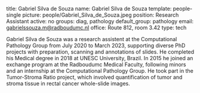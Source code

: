 title: Gabriel Silva de Souza
name: Gabriel Silva de Souza
template: people-single
picture: people/Gabriel_Silva_de_Souza.jpeg
position: Research Assistant
active: no
groups: diag, pathology
default_group: pathology
email: gabrielssouza.m@radboudumc.nl
office: Route 812, room 3.42
type: tech

Gabriel Silva de Souza was a research assistent at the Computational Pathology Group from July 2020 to March 2023, supporting diverse PhD projects with preparation, scanning and annotations of slides. He completed his Medical degree in 2018 at UNESC University, Brazil. In 2015 he joined an exchange program at the Radboudumc Medical Faculty, following minors and an internship at the Computational Pathology Group. He took part in the Tumor-Stroma Ratio project, which involved quantification of tumor and stroma tissue in rectal cancer whole-slide images. 

